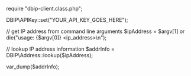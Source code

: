 
require "dbip-client.class.php";

DBIP\APIKey::set("YOUR_API_KEY_GOES_HERE");

// get IP address from command line arguments
$ipAddress = $argv[1] or die("usage: {$argv[0]} <ip_address>\n");

// lookup IP address information
$addrInfo = DBIP\Address::lookup($ipAddress);

var_dump($addrInfo);
